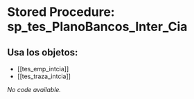 # Stored Procedure: sp_tes_PlanoBancos_Inter_Cia

## Usa los objetos:
- [[tes_emp_intcia]]
- [[tes_traza_intcia]]

*No code available.*
